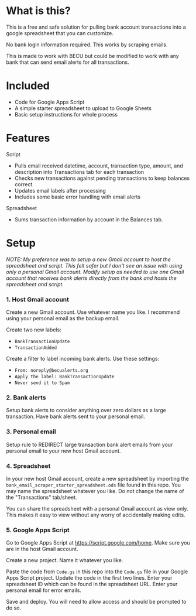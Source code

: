 # What is this?

This is a free and safe solution for pulling bank account transactions into a google spreadsheet that you can customize.

No bank login information required.  This works by scraping emails.

This is made to work with BECU but could be modified to work with any bank that can send email alerts for all transactions.

# Included

- Code for Google Apps Script
- A simple starter spreadsheet to upload to Google Sheets
- Basic setup instructions for whole process

# Features

Script
- Pulls email received datetime, account, transaction type, amount, and description into Transactions tab for each transaction
- Checks new transactions against pending transactions to keep balances correct
- Updates email labels after processing
- Includes some basic error handling with email alerts

Spreadsheet
- Sums transaction information by account in the Balances tab.


# Setup

_NOTE: My preference was to setup a new Gmail account to host the spreadsheet and script. This felt safer but I don't see an issue with using only a personal Gmail account.  Modify setup as needed to use one Gmail account that receives bank alerts directly from the bank and hosts the spreadsheet and script._

### 1. Host Gmail account
Create a new Gmail account.  Use whatever name you like.  I recommend using your personal email as the backup email.

Create two new labels:
- `BankTransactionUpdate`
- `TransactionAdded`

Create a filter to label incoming bank alerts.  Use these settings:
- `From: noreply@becualerts.org`
- `Apply the label: BankTransactionUpdate`
- `Never send it to Spam`

### 2. Bank alerts
Setup bank alerts to consider anything over zero dollars as a large transaction.  Have bank alerts sent to your personal email.

### 3. Personal email
Setup rule to REDIRECT large transaction bank alert emails from your personal email to your new host Gmail account.

### 4. Spreadsheet
In your new host Gmail account, create a new spreadsheet by importing the `bank_email_scraper_starter_spreadsheet.ods` file found in this repo.  You may name the spreadsheet whatever you like.  Do not change the name of the "Transactions" tab/sheet.

You can share the spreadsheet with a personal Gmail account as view only.  This makes it easy to view without any worry of accidentally making edits.

### 5. Google Apps Script
Go to Google Apps Script at https://script.google.com/home.  Make sure you are in the host Gmail account.

Create a new project. Name it whatever you like.

Paste the code from `Code.gs` in this repo into the `Code.gs` file in your Google Apps Script project.  Update the code in the first two lines.  Enter your spreadsheet ID which can be found in the spreadsheet URL.  Enter your personal email for error emails.

Save and deploy.  You will need to allow access and should be prompted to do so.

